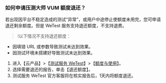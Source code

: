 ### 如何申请压测大师 VUM 额度退还？
若出现因平台不稳定造成的测试“异常”，或用户中途停止使额度未用完，您可申请退还剩余额度。但是 WeTest 服务支持退还额度，不支持退费。


>!以下情况不支持退还额度：
- 因填错 URL 或参数导致测试未达到效果。
- 因测试环境未搭建好导致测试未达到效果。

1. 进入【云产品】>【[测试服务 WeTest](https://console.cloud.tencent.com/wetest)】>【[额度与使用](https://console.cloud.tencent.com/wetest/stock)】。
2. 选择需要退还的报告，单击【退还额度】。
3. 测试服务 WeTest 官方客服将在核实报告后，1天内将额度退还。

